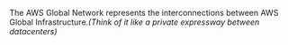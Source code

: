 The AWS Global Network represents the interconnections between AWS Global Infrastructure.*(Think of it like a private expressway between datacenters)*

